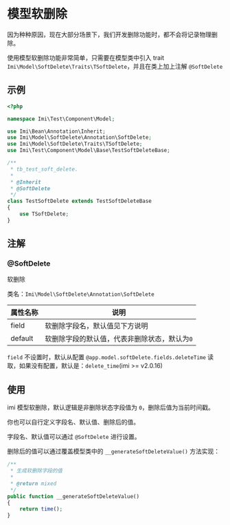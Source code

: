 # 模型软删除

因为种种原因，现在大部分场景下，我们开发删除功能时，都不会将记录物理删除。

使用模型软删除功能非常简单，只需要在模型类中引入 trait `Imi\Model\SoftDelete\Traits\TSoftDelete`，并且在类上加上注解 `@SoftDelete`

## 示例

```php
<?php

namespace Imi\Test\Component\Model;

use Imi\Bean\Annotation\Inherit;
use Imi\Model\SoftDelete\Annotation\SoftDelete;
use Imi\Model\SoftDelete\Traits\TSoftDelete;
use Imi\Test\Component\Model\Base\TestSoftDeleteBase;

/**
 * tb_test_soft_delete.
 *
 * @Inherit
 * @SoftDelete
 */
class TestSoftDelete extends TestSoftDeleteBase
{
    use TSoftDelete;
}
```

## 注解

### @SoftDelete

软删除

类名：`Imi\Model\SoftDelete\Annotation\SoftDelete`

| 属性名称 | 说明 |
| ------------ | ------------ 
| field | 软删除字段名，默认值见下方说明 |
| default | 软删除字段的默认值，代表非删除状态，默认为`0` |

`field` 不设置时，默认从配置 `@app.model.softDelete.fields.deleteTime` 读取，如果没有配置，默认是：`delete_time`(imi >= v2.0.16)

## 使用

imi 模型软删除，默认逻辑是非删除状态字段值为 `0`，删除后值为当前时间戳。

你也可以自行定义字段名、默认值、删除后的值。

字段名、默认值可以通过 `@SoftDelete` 进行设置。

删除后的值可以通过覆盖模型类中的 `__generateSoftDeleteValue()` 方法实现：

```php
/**
 * 生成软删除字段的值
 *
 * @return mixed
 */
public function __generateSoftDeleteValue()
{
    return time();
}
```
